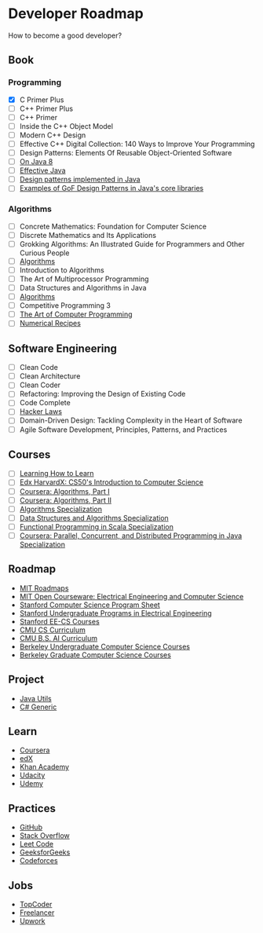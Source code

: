 # Developer Roadmap

How to become a good developer?

## Book

### Programming

- [x] C Primer Plus
- [ ] C++ Primer Plus
- [ ] C++ Primer
- [ ] Inside the C++ Object Model
- [ ] Modern C++ Design
- [ ] Effective C++ Digital Collection: 140 Ways to Improve Your Programming
- [ ] Design Patterns: Elements Of Reusable Object-Oriented Software
- [ ] [On Java 8](https://lingcoder.github.io/OnJava8/)
- [ ] [Effective Java](https://sjsdfg.github.io/effective-java-3rd-chinese/)
- [ ] [Design patterns implemented in Java](https://github.com/iluwatar/java-design-patterns)
- [ ] [Examples of GoF Design Patterns in Java's core libraries](https://stackoverflow.com/a/2707195/9980245)

### Algorithms

- [ ] Concrete Mathematics: Foundation for Computer Science
- [ ] Discrete Mathematics and Its Applications
- [ ] Grokking Algorithms: An Illustrated Guide for Programmers and Other Curious People
- [ ] [Algorithms](https://algs4.cs.princeton.edu/home/)
- [ ] Introduction to Algorithms
- [ ] The Art of Multiprocessor Programming
- [ ] Data Structures and Algorithms in Java
- [ ] [Algorithms](http://jeffe.cs.illinois.edu/teaching/algorithms/)
- [ ] Competitive Programming 3
- [ ] [The Art of Computer Programming](https://www-cs-faculty.stanford.edu/~knuth/taocp.html)
- [ ] [Numerical Recipes](http://numerical.recipes)

## Software Engineering

- [ ] Clean Code
- [ ] Clean Architecture
- [ ] Clean Coder
- [ ] Refactoring: Improving the Design of Existing Code
- [ ] Code Complete
- [ ] [Hacker Laws](https://github.com/dwmkerr/hacker-laws)
- [ ] Domain-Driven Design: Tackling Complexity in the Heart of Software
- [ ] Agile Software Development, Principles, Patterns, and Practices

## Courses

- [ ] [Learning How to Learn](https://www.coursera.org/learn/learning-how-to-learn)
- [ ] [Edx HarvardX: CS50's Introduction to Computer Science](https://www.edx.org/course/cs50s-introduction-to-computer-science)
- [ ] [Coursera: Algorithms, Part I](https://www.coursera.org/learn/algorithms-part1)
- [ ] [Coursera: Algorithms, Part II](https://www.coursera.org/learn/algorithms-part2)
- [ ] [Algorithms Specialization](https://www.coursera.org/specializations/algorithms)
- [ ] [Data Structures and Algorithms Specialization](https://www.coursera.org/specializations/data-structures-algorithms)
- [ ] [Functional Programming in Scala Specialization](https://www.coursera.org/specializations/scala)
- [ ] [Coursera: Parallel, Concurrent, and Distributed Programming in Java Specialization](https://www.coursera.org/specializations/pcdp)

## Roadmap

* [MIT Roadmaps](https://www.eecs.mit.edu/docs/ug/freshman_roadmaps.pdf)
* [MIT Open Courseware: Electrical Engineering and Computer Science](https://ocw.mit.edu/courses/electrical-engineering-and-computer-science/)
* [Stanford Computer Science Program Sheet](https://cs.stanford.edu/degrees/undergrad/ProgramSheets.shtml)
* [Stanford Undergraduate Programs in Electrical Engineering](https://exploredegrees.stanford.edu/schoolofengineering/electricalengineering)
* [Stanford EE-CS Courses](https://ee.stanford.edu/eecs)
* [CMU CS Curriculum](https://www.csd.cs.cmu.edu/academics/undergraduate/requirements)
* [CMU B.S. AI Curriculum](https://www.cs.cmu.edu/bs-in-artificial-intelligence/curriculum)
* [Berkeley Undergraduate Computer Science Courses](http://guide.berkeley.edu/undergraduate/degree-programs/computer-science/#coursestext)
* [Berkeley Graduate Computer Science Courses](http://guide.berkeley.edu/graduate/degree-programs/computer-science/#coursestext)

## Project

* [Java Utils](https://github.com/openjdk/jdk/tree/master/src/java.base/share/classes/java/util)
* [C# Generic](https://github.com/dotnet/runtime/tree/master/src/libraries/System.Collections/src/System/Collections/Generic)

## Learn

* [Coursera](https://www.coursera.org/)
* [edX](https://www.edx.org/)
* [Khan Academy](https://www.khanacademy.org/)
* [Udacity](https://www.udacity.com/)
* [Udemy](https://www.udemy.com/)

## Practices

* [GitHub](https://github.com/)
* [Stack Overflow](https://stackoverflow.com/)
* [Leet Code](https://leetcode.com/)
* [GeeksforGeeks](https://www.geeksforgeeks.org/)
* [Codeforces](https://codeforces.com/)

## Jobs

* [TopCoder](https://www.topcoder.com/)
* [Freelancer](https://www.freelancer.com/)
* [Upwork](https://www.upwork.com/)

